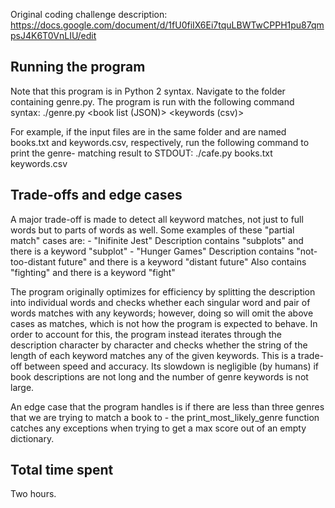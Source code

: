 Original coding challenge description: https://docs.google.com/document/d/1fU0fiIX6Ei7tquLBWTwCPPH1pu87qmpsJ4K6T0VnLIU/edit

## Running the program ##
Note that this program is in Python 2 syntax.
Navigate to the folder containing genre.py. The program is run with the following
command syntax:
                ./genre.py <book list (JSON)> <keywords (csv)>

For example, if the input files are in the same folder and are named books.txt
and keywords.csv, respectively, run the following command to print the genre-
matching result to STDOUT:
                ./cafe.py books.txt keywords.csv


## Trade-offs and edge cases ##
A major trade-off is made to detect all keyword matches, not just to full words
but to parts of words as well. Some examples of these "partial match" cases are:
    - "Inifinite Jest"
    Description contains "subplots" and there is a keyword "subplot"
    - "Hunger Games"
    Description contains "not-too-distant future" and there is a keyword "distant
    future"
    Also contains "fighting" and there is a keyword "fight"

The program originally optimizes for efficiency by splitting the description into
individual words and checks whether each singular word and pair of words matches
with any keywords; however, doing so will omit the above cases as matches, which
is not how the program is expected to behave. In order to account for this, the
program instead iterates through the description character by character and checks
whether the string of the length of each keyword matches any of the given keywords.
This is a trade-off between speed and accuracy. Its slowdown is negligible (by humans)
if book descriptions are not long and the number of genre keywords is not large.

An edge case that the program handles is if there are less than three genres that
we are trying to match a book to - the print_most_likely_genre function catches
any exceptions when trying to get a max score out of an empty dictionary.


## Total time spent ##
Two hours.
